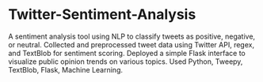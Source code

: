 # Twitter-Sentiment-Analysis
A sentiment analysis tool using NLP to classify tweets as positive, negative, or neutral.
Collected and preprocessed tweet data using Twitter API, regex, and TextBlob for sentiment scoring.
Deployed a simple Flask interface to visualize public opinion trends on various topics.
Used Python, Tweepy, TextBlob, Flask, Machine Learning.
